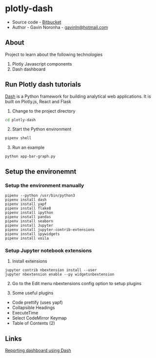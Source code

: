 # plotly-dash

* Source code - [Bitbucket][1]
* Author - Gavin Noronha - <gavinln@hotmail.com>

[1]: https://bitbucket.org/gavinln/plotly-dash/

## About

Project to learn about the following technologies

1. Plotly Javascript components
2. Dash dashboard

## Run Plotly dash tutorials

[Dash][200] is a Python framework for building analytical web applications. It
is built on Plotly.js, React and Flask

[200]: https://github.com/plotly/dash

1. Change to the project directory

```bash
cd plotly-dash
```

2. Start the Python environment

```bash
pipenv shell
```

3. Run an example

```
python app-bar-graph.py
```

## Setup the environemnt

### Setup the environment manually

```
pipenv --python /usr/bin/python3
pipenv install dash
pipenv install yapf
pipenv install flake8
pipenv install ipython
pipenv install pandas
pipenv install seaborn
pipenv install Jupyter
pipenv install jupyter-contrib-extensions
pipenv install ipywidgets
pipenv install voila
```

### Setup Jupyter notebook extensions

1. Install extensions

```
jupyter contrib nbextension install --user
jupyter nbextension enable --py widgetsnbextension
```
2. Go to the Edit menu nbextensions config option to setup plugins

3. Some useful plugins

* Code prettify (uses yapf)
* Collapsible Headings
* ExecuteTime
* Select CodeMirror Keymap
* Table of Contents (2)

## Links

[Reporting dashboard using Dash][1000]

[1000]: https://towardsdatascience.com/how-to-build-a-complex-reporting-dashboard-using-dash-and-plotl-4f4257c18a7f
